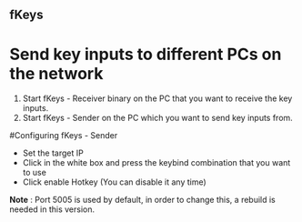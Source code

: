 ## fKeys
# Send key inputs to different PCs on the network

1. Start fKeys - Receiver binary on the PC that you want to receive the key inputs.
2. Start fKeys - Sender on the PC which you want to send key inputs from.

#Configuring fKeys - Sender

- Set the target IP
- Click in the white box and press the keybind combination that you want to use
- Click enable Hotkey (You can disable it any time)

**Note** : Port 5005 is used by default, in order to change this, a rebuild is needed in this version.
